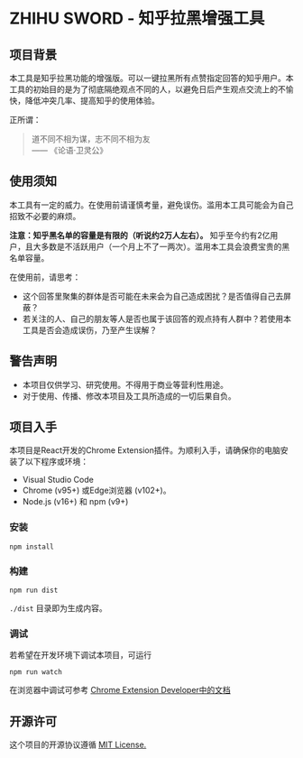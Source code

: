 # ZHIHU SWORD - 知乎拉黑增强工具

## 项目背景

本工具是知乎拉黑功能的增强版。可以一键拉黑所有点赞指定回答的知乎用户。本工具的初始目的是为了彻底隔绝观点不同的人，以避免日后产生观点交流上的不愉快，降低冲突几率、提高知乎的使用体验。

正所谓：

> 道不同不相为谋，志不同不相为友 \
> —— 《论语·卫灵公》

## 使用须知

本工具有一定的威力。在使用前请谨慎考量，避免误伤。滥用本工具可能会为自己招致不必要的麻烦。

**注意：知乎黑名单的容量是有限的（听说约2万人左右）。** 知乎至今约有2亿用户，且大多数是不活跃用户（一个月上不了一两次）。滥用本工具会浪费宝贵的黑名单容量。

在使用前，请思考：
+ 这个回答里聚集的群体是否可能在未来会为自己造成困扰？是否值得自己去屏蔽？
+ 若关注的人、自己的朋友等人是否也属于该回答的观点持有人群中？若使用本工具是否会造成误伤，乃至产生误解？

## 警告声明

+ 本项目仅供学习、研究使用。不得用于商业等营利性用途。
+ 对于使用、传播、修改本项目及工具所造成的一切后果自负。

## 项目入手

本项目是React开发的Chrome Extension插件。为顺利入手，请确保你的电脑安装了以下程序或环境：
+ Visual Studio Code
+ Chrome (v95+) 或Edge浏览器 (v102+)。
+ Node.js (v16+) 和 npm (v9+)

### 安装

```
npm install
```

### 构建

```
npm run dist
```

`./dist` 目录即为生成内容。

### 调试

若希望在开发环境下调试本项目，可运行

```
npm run watch
```

在浏览器中调试可参考 [Chrome Extension Developer中的文档](https://developer.chrome.com/docs/extensions/mv3/tut_debugging/)

## 开源许可

这个项目的开源协议遵循 [MIT License.](./LICENSE)
